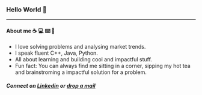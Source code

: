 ### Hello World :wave:	 
<hr></hr>

#### About me :coffee:	:computer:	:keyboard:	:ledger:	

- I love solving problems and analysing market trends.
- I speak fluent C++, Java, Python.
- All about learning and building cool and impactful stuff.
- Fun fact: You can always find me sitting in a corner, sipping my hot tea and brainstroming a impactful solution for a problem.


##### Connect on [Linkedin](https://www.linkedin.com/in/shaini-soni-9a9126157/) or [drop a mail](shainisoni1696@gmail.com)










<!--
**shainisoni1696/shainisoni1696** is a ✨ _special_ ✨ repository because its `README.md` (this file) appears on your GitHub profile.

Here are some ideas to get you started:

- 🔭 I’m currently working on ...
- 🌱 I’m currently learning ...
- 👯 I’m looking to collaborate on ...
- 🤔 I’m looking for help with ...
- 💬 Ask me about ...
- 📫 How to reach me: ...
- 😄 Pronouns: ...
- ⚡ Fun fact: ...
-->
